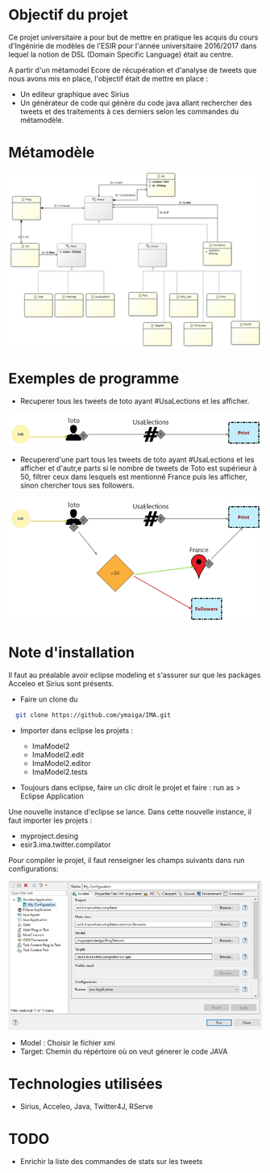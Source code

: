 # Objectif du projet

Ce projet universitaire a pour but de mettre en pratique les acquis du cours d'Ingénirie de modèles de l'ESIR pour l'année universitaire 2016/2017 dans lequel la notion de DSL (Domain Specific Language) était au centre. 

A partir d'un métamodel Ecore de récupération et d'analyse de tweets que nous avons mis en place, l'objectif était de mettre en place :

- Un editeur graphique avec Sirius
- Un générateur de code qui génère du code java allant rechercher des tweets et des traitements à ces derniers selon les commandes du métamodèle.

# Métamodèle 
![](./images/MetaModel.jpg)

# Exemples de programme  
- Recuperer tous les tweets de toto ayant #UsaLections et les afficher. 

![](./images/sample1.jpg)

- Recupererd'une part tous les tweets de toto ayant #UsaLections et les afficher et d'autr,e parts si le nombre de tweets de Toto est supérieur à 50, filtrer ceux dans lesquels est mentionné France puis les afficher, sinon chercher tous ses followers.

![](./images/sample2.jpg)

# Note d'installation 

Il faut au préalable avoir eclipse modeling et s'assurer sur que les packages Acceleo et Sirius sont présents.

- Faire un clone du 
```sh
  git clone https://github.com/ymaiga/IMA.git
```

- Importer dans eclipse les projets :
  - ImaModel2
  - ImaModel2.edit
  - ImaModel2.editor
  - ImaModel2.tests
  
 - Toujours dans eclipse, faire un clic droit le projet et faire : run as > Eclipse Application 
 
 Une nouvelle instance d'eclipse se lance. Dans cette nouvelle instance, il faut importer les projets : 
 
 - myproject.desing
 - esir3.ima.twitter.compilator 
 
 Pour compiler le projet, il faut renseigner les champs suivants dans run configurations: 
 
 ![](./images/runConfigurations.JPG)

  - Model : Choisir le fichier xmi 
  - Target: Chemin du répértoire où on veut génerer le code JAVA

# Technologies utilisées 

  - Sirius, Acceleo, Java, Twitter4J, RServe

# TODO
- Enrichir la liste des commandes de stats sur les tweets
